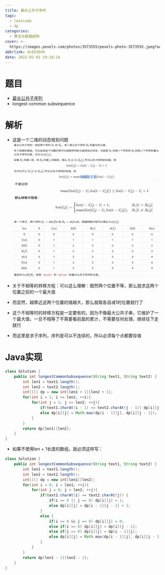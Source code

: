 ```yaml
---
title: 最长公共子序列
tags:
  - leetcode
  - dp
categories:
  - 算法与数据结构
cover: >-
  https://images.pexels.com/photos/3573555/pexels-photo-3573555.jpeg?auto=compress&cs=tinysrgb&dpr=2&w=500
abbrlink: dc6556d9
date: 2022-05-01 19:10:14
---
```


# 题目
- [最长公共子序列](https://leetcode-cn.com/problems/longest-common-subsequence/)
- longest common subsequence
# 解析
- 这是一个二维的动态规划问题
![](../img/LCS.jpg)
![](../img/LCS2.jpg)
![](../img/LCS3.jpg)

- 关于不相等的转移方程：可以这么理解：既然两个位置不等，那么就求这两个位置之前的一个最大值
- 而显然，越靠近这两个位置的值越大，那么就取各自减1的位置就行了
- 这个不相等时的转移方程是一定要有的，因为不像最大公共子串，它维护了一个最大值，一旦不相等了不需要看前面的累计，不需要任何处理，继续往下走就行
- 而这里是求子序列，序列是可以不连续的，所以必须每个点都要存值
# Java实现

```java
class Solution {
    public int longestCommonSubsequence(String text1, String text2) {
        int len1 = text1.length();
        int len2 = text2.length();
        int[][] dp = new int[len1 + 1][len2 + 1];
        for(int i = 1; i <= len1; ++i){
            for(int j = 1; j <= len2; ++j){
                if(text1.charAt(i - 1) == text2.charAt(j - 1)) dp[i][j] = dp[i - 1][j - 1] + 1;
                else dp[i][j] = Math.max(dp[i - 1][j], dp[i][j - 1]);
            }
        }
        return dp[len1][len2];
    }
}
```

- 如果不使用len + 1长度的数组，就必须这样写：

```java
class Solution {
    public int longestCommonSubsequence(String text1, String text2) {
        int len1 = text1.length();
        int len2 = text2.length();
        int[][] dp = new int[len1][len2];
        for(int i = 0; i < len1; ++i){
            for(int j = 0; j < len2; ++j){
                if(text1.charAt(i) == text2.charAt(j)) {
                    if(i == 0 || j == 0) dp[i][j] = 1;
                    else dp[i][j] = dp[i - 1][j - 1] + 1;
                }
                else {
                    if(i == 0 && j == 0) dp[i][j] = 0;
                    else if(i == 0) dp[i][j] = dp[i][j - 1];
                    else if(j == 0) dp[i][j] = dp[i - 1][j];
                    else dp[i][j] = Math.max(dp[i - 1][j], dp[i][j - 1]);
                }
            }
        }
        return dp[len1 - 1][len2 - 1];
    }
}
```